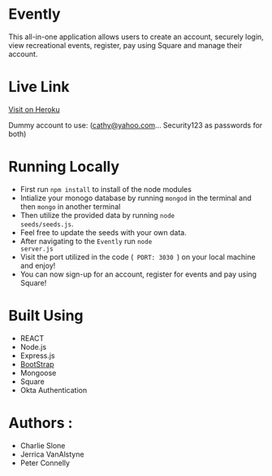# Evently
This all-in-one application allows users to create an account, securely login, view recreational events, register, pay using Square and manage their account.
# Live Link
[Visit on Heroku](https://evently2020.herokuapp.com/)

Dummy account to use: (cathy@yahoo.com... Security123 as passwords for both)


# Running Locally
- First run <code>npm install</code> to install of the node modules
- Intialize your monogo database by running <code>mongod</code> in the terminal and then <code>mongo</code> in another terminal
- Then utilize the provided data by running <code>node seeds/seeds.js</code>. 
- Feel free to update the seeds with your own data. 
- After navigating to the <code>Evently</code> run <code>node server.js </code>
- Visit the port utilized in the code (<code> PORT: 3030 </code>) on your local machine and enjoy!
- You can now sign-up for an account, register for events and pay using Square!

# Built Using
- REACT
- Node.js
- Express.js
- [BootStrap](http://getbootstrap.com/)
- Mongoose
- Square
- Okta Authentication

# Authors :
- Charlie Slone
- Jerrica VanAlstyne
- Peter Connelly
